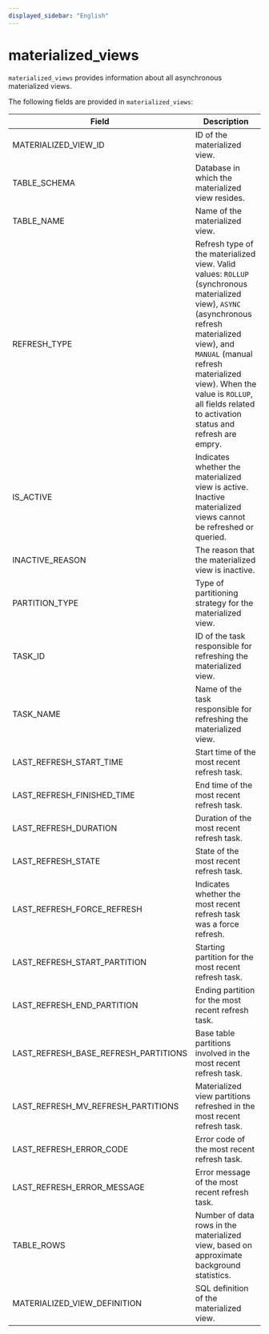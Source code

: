 ```yaml
---
displayed_sidebar: "English"
---
```


# materialized_views

`materialized_views` provides information about all asynchronous materialized views.

The following fields are provided in `materialized_views`:

| **Field**                            | **Description**                                              |
| ------------------------------------ | ------------------------------------------------------------ |
| MATERIALIZED_VIEW_ID                 | ID of the materialized view.                                 |
| TABLE_SCHEMA                         | Database in which the materialized view resides.             |
| TABLE_NAME                           | Name of the materialized view.                               |
| REFRESH_TYPE                         | Refresh type of the materialized view. Valid values: `ROLLUP` (synchronous materialized view), `ASYNC` (asynchronous refresh materialized view), and `MANUAL` (manual refresh materialized view). When the value is `ROLLUP`, all fields related to activation status and refresh are empry.  |
| IS_ACTIVE                            | Indicates whether the materialized view is active. Inactive materialized views cannot be refreshed or queried. |
| INACTIVE_REASON                      | The reason that the materialized view is inactive.           |
| PARTITION_TYPE                       | Type of partitioning strategy for the materialized view.     |
| TASK_ID                              | ID of the task responsible for refreshing the materialized view. |
| TASK_NAME                            | Name of the task responsible for refreshing the materialized view. |
| LAST_REFRESH_START_TIME              | Start time of the most recent refresh task.                  |
| LAST_REFRESH_FINISHED_TIME           | End time of the most recent refresh task.                    |
| LAST_REFRESH_DURATION                | Duration of the most recent refresh task.                    |
| LAST_REFRESH_STATE                   | State of the most recent refresh task.                       |
| LAST_REFRESH_FORCE_REFRESH           | Indicates whether the most recent refresh task was a force refresh. |
| LAST_REFRESH_START_PARTITION         | Starting partition for the most recent refresh task.         |
| LAST_REFRESH_END_PARTITION           | Ending partition for the most recent refresh task.           |
| LAST_REFRESH_BASE_REFRESH_PARTITIONS | Base table partitions involved in the most recent refresh task. |
| LAST_REFRESH_MV_REFRESH_PARTITIONS   | Materialized view partitions refreshed in the most recent refresh task. |
| LAST_REFRESH_ERROR_CODE              | Error code of the most recent refresh task.                  |
| LAST_REFRESH_ERROR_MESSAGE           | Error message of the most recent refresh task.               |
| TABLE_ROWS                           | Number of data rows in the materialized view, based on approximate background statistics. |
| MATERIALIZED_VIEW_DEFINITION         | SQL definition of the materialized view.                     |
